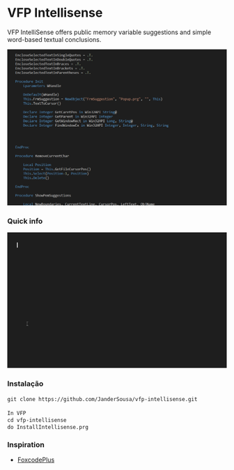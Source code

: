 # VFP Intellisense
VFP IntelliSense offers public memory variable suggestions and simple word-based textual conclusions.

![Suggestions](https://github.com/JanderSousa/vfp-intellisense/blob/master/demo/Suggestions.gif)

### Quick info
![Suggestions](https://github.com/JanderSousa/vfp-intellisense/blob/master/demo/info.gif)

### Instalação
```
git clone https://github.com/JanderSousa/vfp-intellisense.git

In VFP
cd vfp-intellisense
do InstallIntellisense.prg
```


### Inspiration
* [FoxcodePlus](https://github.com/VFPX/FoxcodePlus)
